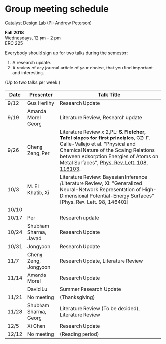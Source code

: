 # Group meeting schedule #
[Catalyst Design Lab](http://brown.edu/go/catalyst) (PI: Andrew Peterson)

**Fall 2018**  
Wednesdays, 12 pm - 2 pm  
ERC 225

Everybody should sign up for two talks during the semester:

1. A research update.
2. A review of any journal article of your choice, that you find important and interesting.

(Up to two talks per week.)


|   Date     |   Presenter   |   Talk Title                                              |
| ---------- | ------------- | --------------------------------------------------------- |
| 9/12       | Gus Herlihy   | Research Update                                           |
| 9/19       | Amanda Morel, Georg  | Literature Review, Research update                                         |
| 9/26       | Cheng Zeng, Per |  Literature Review x 2,PL: **S. Fletcher, Tafel slopes for first principles**,  CZ: F. Calle-Vallejo et al. "Physical and Chemical Nature of the Scaling Relations between Adsorption Energies of Atoms on Metal Surfaces", [Phys. Rev. Lett. 108, 116103](https://journals.aps.org/prl/abstract/10.1103/PhysRevLett.108.116103).                                      |
| 10/3       | M. El Khatib,   Xi|Literature Review: Bayesian Inference /Literature Review, Xi: "Generalized Neural-Network Representation of High-Dimensional Potential-Energy Surfaces" [Phys. Rev. Lett. 98, 146401]                                                 |
| 10/10      |        |                                          |
| 10/17      | Per           | Research update                                           |
| 10/24      | Shubham Sharma, Javad| Research Update                                           |
| 10/31      | Jongyoon | Research Update                      |
| 11/7       |  Cheng Zeng, Jongyoon   | Research Update, Literature Review              |
| 11/14      | Amanda Morel  | Research Update                                           |
             | David Lu      | Summer Research Update                                    |
| 11/21      | No meeting    |  (Thanksgiving)                                           |
| 11/28      | Shubham Sharma, Georg| Literature Review (To be decided), Literature Review     |
| 12/5       | Xi Chen       | Research Update                                           |
| 12/12      | No meeting    |  (Reading period)                                         |